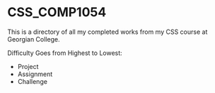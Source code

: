 # CSS_COMP1054

This is a directory of all my completed works from my CSS course at Georgian College.

Difficulty Goes from Highest to Lowest:
- Project
- Assignment
- Challenge



